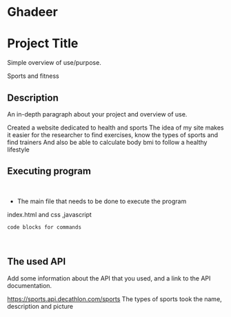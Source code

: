 # Ghadeer

# Project Title

Simple overview of use/purpose.

​​Sports and fitness

## Description

An in-depth paragraph about your project and overview of use.

Created a website dedicated to health and sports
The idea of ​​my site makes it easier for the researcher to find exercises, know the types of sports and find trainers
And also be able to calculate body bmi to follow a healthy lifestyle
​

## Executing program

​

- The main file that needs to be done to execute the program

index.html and css ,javascript
​

```
code blocks for commands
```

​

## The used API

Add some information about the API that you used, and a link to the API documentation.

https://sports.api.decathlon.com/sports
The types of sports took the name, description and picture
